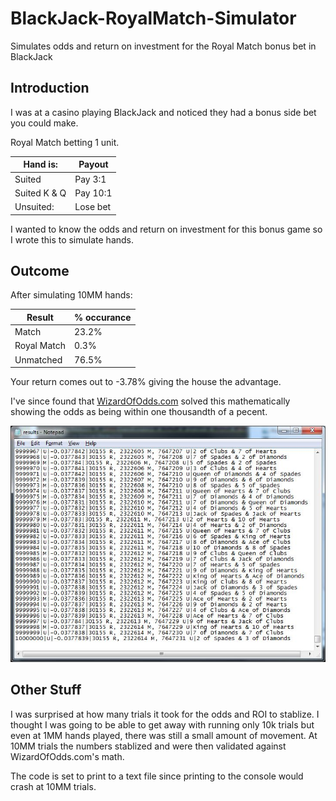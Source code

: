 # BlackJack-RoyalMatch-Simulator
Simulates odds and return on investment for the Royal Match bonus bet in BlackJack

## Introduction

I was at a casino playing BlackJack and noticed they had a bonus side bet you could make.

Royal Match betting 1 unit.

Hand is: | Payout |
--- | ---
 Suited | Pay 3:1
 Suited K & Q | Pay 10:1
 Unsuited: | Lose bet

I wanted to know the odds and return on investment for this bonus game so I wrote this to simulate hands.

## Outcome

After simulating 10MM hands:

Result | % occurance
-- | --
Match | 23.2%
Royal Match | 0.3%
Unmatched | 76.5%

Your return comes out to -3.78% giving the house the advantage.

I've since found that [WizardOfOdds.com](https://wizardofodds.com/games/blackjack/appendix/8/) solved this mathematically showing the odds as being within one thousandth of a pecent.

![Results](https://github.com/CampHof/BlackJack-RoyalMatch-Simulator/blob/master/Results.jpg "Results")

## Other Stuff

I was surprised at how many trials it took for the odds and ROI to stablize.  I thought I was going to be able to get away with running only 10k trials but even at 1MM hands played, there was still a small amount of movement.  At 10MM trials the numbers stablized and were then validated against WizardOfOdds.com's math.

The code is set to print to a text file since printing to the console would crash at 10MM trials.
